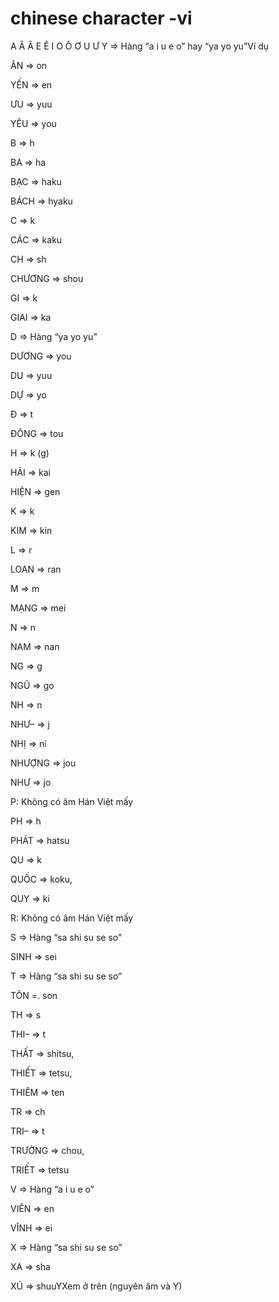 # chinese character -vi

A Ă Â E Ê I O Ô Ơ U Ư Y => Hàng “a i u e o” hay “ya yo yu”Ví dụ

ÂN => on

YẾN => en

ƯU => yuu

YÊU => you

B => h

BA => ha

BẠC => haku

BÁCH => hyaku

C => k

CÁC => kaku

CH => sh

CHƯƠNG => shou

GI => k

GIAI => ka

D => Hàng “ya yo yu”

DƯƠNG => you

DU => yuu

DỰ => yo

Đ => t

ĐÔNG => tou

H => k (g)

HẢI => kai

HIỆN => gen

K => k

KIM => kin

L => r

LOAN => ran

M => m

MẠNG => mei

N => n

NAM => nan

NG => g

NGŨ => go

NH => n

NHƯ– => j

NHỊ => ni

NHƯỢNG => jou

NHƯ => jo

P: Không có âm Hán Việt mấy

PH => h

PHÁT => hatsu

QU => k

QUỐC => koku,

QUY => ki

R: Không có âm Hán Việt mấy

S => Hàng “sa shi su se so”

SINH => sei

T => Hàng “sa shi su se so”

TÔN =. son

TH => s 

THI– => t

THẤT => shitsu,

THIẾT => tetsu,

THIÊM => ten

TR => ch

TRI– => t

TRƯỜNG => chou, 

TRIẾT => tetsu

V => Hàng “a i u e o”

VIÊN => en

VĨNH => ei

X => Hàng “sa shi su se so”

XA => sha

XÚ => shuuYXem ở trên (nguyên âm và Y)